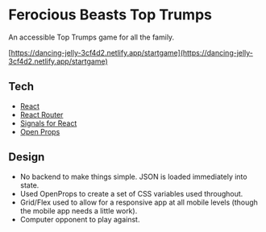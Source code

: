 # Ferocious Beasts Top Trumps 

An accessible Top Trumps game for all the family.

[https://dancing-jelly-3cf4d2.netlify.app/startgame](https://dancing-jelly-3cf4d2.netlify.app/startgame)

## Tech

- [React](react.dev/)
- [React Router](https://reactrouter.com/)
- [Signals for React](https://www.npmjs.com/package/@preact/signals-react)
- [Open Props](open-props.style/)

## Design

- No backend to make things simple. JSON is loaded immediately into state.
- Used OpenProps to create a set of CSS variables used throughout.
- Grid/Flex used to allow for a responsive app at all mobile levels (though the mobile app needs a little work).
- Computer opponent to play against.